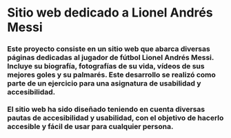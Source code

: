 <h1>Sitio web dedicado a Lionel Andrés Messi</h1>
<h3>Este proyecto consiste en un sitio web que abarca diversas páginas dedicadas al jugador de fútbol Lionel Andrés Messi. Incluye su biografía, fotografías de su vida, 
vídeos de sus mejores goles y su palmarés. Este desarrollo se realizó como parte de un ejercicio para una asignatura de usabilidad y accesibilidad.
<br><br>El sitio web ha sido diseñado teniendo en cuenta diversas pautas de accesibilidad y usabilidad, con el objetivo de hacerlo accesible y fácil de usar para cualquier persona.</h3>
